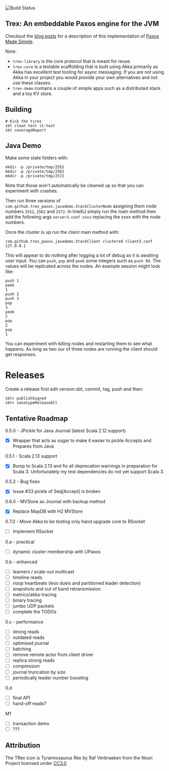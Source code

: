 
![Build Status](https://github.com/trex-paxos/trex/actions/workflows/scala.yml/badge.svg)

## Trex: An embeddable Paxos engine for the JVM

Checkout the [blog posts](https://simbo1905.wordpress.com/2016/01/09/trex-a-paxos-replication-engine/) for a description of this implementation of [Paxos Made Simple](https://www.microsoft.com/en-us/research/wp-content/uploads/2016/12/paxos-simple-Copy). 

Note: 

 * `trex-library` is the core protocol that is meant for reuse. 
 * `trex-core` is a testable scaffolding that is built using Akka primarily as Akka has excellent test tooling for async messaging. If you are not using Akka in your project you would provide your own alternatives and not use these classes. 
 * `trex-demo` contains a couple of simple apps such as a distributed stack and a toy KV store. 

## Building

```
# Kick the tires
sbt clean test it:test
sbt coverageReport
```

## Java Demo

Make some state folders with: 

```shell
mkdir -p /private/tmp/2552
mkdir -p /private/tmp/2562
mkdir -p /private/tmp/2572
```

Note that those won't automatically be cleaned up so that you can experiment with crashes.

Then run three versions of `com.github.trex_paxos.javademo.StackClusterNode` assigning them node
numbers `2552`, `2562` and `2572`. In IntelliJ simply run the main method then add the following 
args `server3.conf xxxx` replacing the xxxx with the node numbers. 

Once the cluster is up run the client main method with:

```shell
com.github.trex_paxos.javademo.StackClient clustered client3.conf 127.0.0.1
```

This will appear to do nothing after logging a lot of debug as it is awaiting user input. You can
`push`, `pop` and `peek` some integers such as `push 99`. The values will be replicated across the 
nodes. An example session might look like: 

```
push 1
peek
1
push 2
push 3
pop
3
peek
2
pop
2
pop
1
```

You can experiment with killing nodes and restarting them to see what happens. As long as two our of 
three nodes are running the client should get responses. 

# Releases

Create a release first edit version.sbt, commit, tag, push and then:

```shell script
sbt> publishSigned
sbt> sonatypeReleaseAll
```


## Tentative Roadmap

0.5.0 - JPickle for Java Journal (latest Scala 2.12 support)

- [x] Wrapper that acts as sugar to make it easier to pickle Accepts and Prepares from Java 

0.5.1 - Scala 2.13 support

- [x] Bump to Scala 2.13 and fix all deprecation warnings in preparation for Scala 3. Unfortunately my test dependencies do not yet support Scala 3. 

0.5.2 - Bug fixes

- [x] Issue #33 pickle of Seq[Accept] is broken 

0.6.0 - MVStore as Journal with backup method

- [x] Replace MapDB with H2 MVStore

0.7.0 - Move Akka to be testing only hand upgrade core to RSocket

- [ ] Implement RSocket

0.a - practical

- [ ] dynamic cluster membership with UPaxos 

0.b - enhanced 

- [ ] learners / scale-out multicast
- [ ] timeline reads
- [ ] noop heartbeats (less duels and partitioned leader detection)
- [ ] snapshots and out of band retransmission
- [ ] metrics/akka-tracing
- [ ] binary tracing 
- [ ] jumbo UDP packets
- [ ] complete the TODOs

0.c - performance

- [ ] strong reads
- [ ] outdated reads
- [ ] optimised journal 
- [ ] batching 
- [ ] remove remote actor from client driver
- [ ] replica strong reads
- [ ] compression 
- [ ] journal truncation by size 
- [ ] periodically leader number boosting

0.d 

- [ ] final API
- [ ] hand-off reads? 

M1

- [ ] transaction demo
- [ ] ???

## Attribution

The TRex icon is Tyrannosaurus Rex by Raf Verbraeken from the Noun Project licensed under [CC3.0](http://creativecommons.org/licenses/by/3.0/us/)
